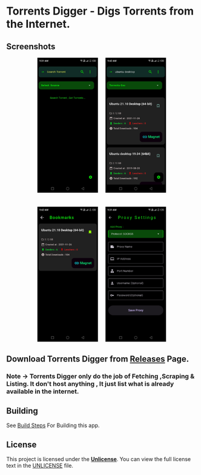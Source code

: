 # Torrents Digger - Digs Torrents from the Internet.

## Screenshots

<div style="display: flex; justify-content: center; gap: 20px;">
    <a href="fastlane/metadata/android/en-US/images/phoneScreenshots/Screenshot_1_forthecommunity.torrentsdigger.jpg">
        <img src="fastlane/metadata/android/en-US/images/phoneScreenshots/Screenshot_1_forthecommunity.torrentsdigger.jpg" width="160">
    </a>
    <a href="fastlane/metadata/android/en-US/images/phoneScreenshots/Screenshot_2_org.forthecommunity.torrentsdigger.jpg">
        <img src="fastlane/metadata/android/en-US/images/phoneScreenshots/Screenshot_2_org.forthecommunity.torrentsdigger.jpg" width="160">
    </a>
</div>
<br>
<br>

<div style="display: flex; justify-content: center; gap: 20px;">
    <a href="fastlane/metadata/android/en-US/images/phoneScreenshots/Screenshot_3_org.forthecommunity.torrentsdigger.jpg">
        <img src="fastlane/metadata/android/en-US/images/phoneScreenshots/Screenshot_3_org.forthecommunity.torrentsdigger.jpg" width="160">
    </a>
    <a href="fastlane/metadata/android/en-US/images/phoneScreenshots/Screenshot_4_org.forthecommunity.torrentsdigger.jpg">
        <img src="fastlane/metadata/android/en-US/images/phoneScreenshots/Screenshot_4_org.forthecommunity.torrentsdigger.jpg" width="160">
    </a>
</div>

## Download Torrents Digger from [Releases](https://gitlab.com/ForTheCommunity/torrentsdigger/-/releases) Page.

### Note -> Torrents Digger only do the job of Fetching ,Scraping & Listing. It don't host anything , It just list what is already available in the internet.



## Building
See [Build Steps](./building.md) For Building this app.

## License

This project is licensed under the **[Unlicense](https://unlicense.org)**. You can view the full license text in the [UNLICENSE](./UNLICENSE) file.

